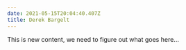 ```yaml
---
date: 2021-05-15T20:04:40.407Z
title: Derek Bargelt
---
```


This is new content, we need to figure out what goes here...
